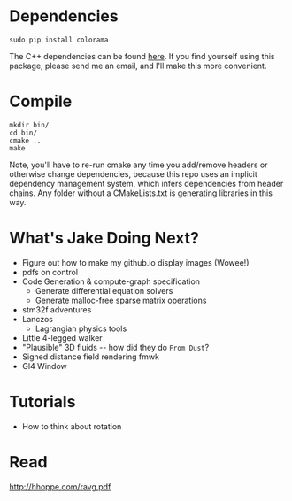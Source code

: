 
# Dependencies

```shell
sudo pip install colorama
```

The C++ dependencies can be found [here](https://github.com/jpanikulam/jpanikulam.github.io/blob/master/bash/setup.sh). If you find yourself using this package, please send me an email, and I'll make this more convenient.


# Compile
```shell
mkdir bin/
cd bin/
cmake ..
make
```

Note, you'll have to re-run cmake any time you add/remove headers or otherwise change dependencies, because this repo uses an implicit dependency management system, which infers dependencies from header chains. Any folder without a CMakeLists.txt is generating libraries in this way.


# What's Jake Doing Next?
* Figure out how to make my github.io display images (Wowee!)
* pdfs on control
* Code Generation & compute-graph specification
    * Generate differential equation solvers
    * Generate malloc-free sparse matrix operations
* stm32f adventures
* Lanczos
    * Lagrangian physics tools
* Little 4-legged walker
* "Plausible" 3D fluids -- how did they do `From Dust`?
* Signed distance field rendering fmwk
* Gl4 Window

# Tutorials
* How to think about rotation


# Read
http://hhoppe.com/ravg.pdf
